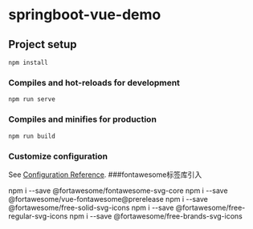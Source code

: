 # springboot-vue-demo

## Project setup
```
npm install
```

### Compiles and hot-reloads for development
```
npm run serve
```

### Compiles and minifies for production
```
npm run build
```

### Customize configuration
See [Configuration Reference](https://cli.vuejs.org/config/).
###fontawesome标签库引入

npm i --save @fortawesome/fontawesome-svg-core
npm i --save @fortawesome/vue-fontawesome@prerelease
npm i --save @fortawesome/free-solid-svg-icons
npm i --save @fortawesome/free-regular-svg-icons
npm i --save @fortawesome/free-brands-svg-icons